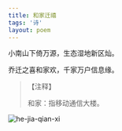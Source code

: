 ```yaml
---
title: 和家迁禧
tags: '诗'
layout: poem
---
```


小南山下倚万源，生态湿地新区灿。

乔迁之喜和家欢，千家万户信息缘。

<blockquote class="text-left inline-block">
【注释】

<p>
和家：指移动通信大楼。
</p>
</blockquote>

![he-jia-qian-xi](poems/he-jia-qian-xi.jpg)
